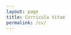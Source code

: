 ```yaml
---
layout: page
title: Curricula Vitae
permalink: /cv/
---
```


<object data="../portfolio/CV_Mar_2022.pdf" width="700" height="1000" type='application/pdf'></object>
